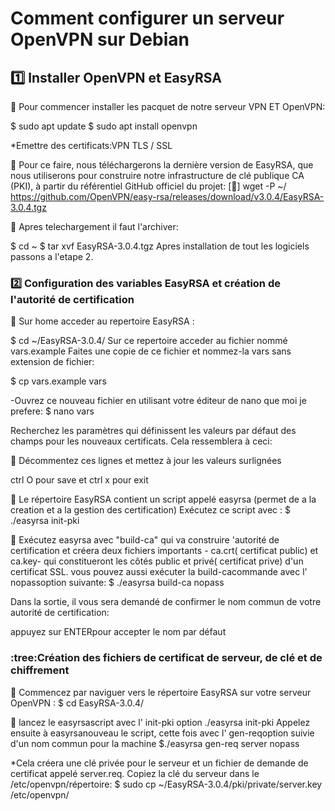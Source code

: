 
# Comment configurer un serveur OpenVPN sur Debian 




## :one:  Installer OpenVPN et EasyRSA

:pushpin: Pour commencer installer les pacquet de notre serveur VPN ET OpenVPN:

$ sudo apt update
$ sudo apt install openvpn

*Emettre des certificats:VPN TLS / SSL

:pushpin: Pour ce faire, nous téléchargerons la dernière version de EasyRSA, que nous utiliserons pour construire notre infrastructure de clé publique CA (PKI), à partir du référentiel GitHub officiel du projet:
[🎥] wget -P ~/ https://github.com/OpenVPN/easy-rsa/releases/download/v3.0.4/EasyRSA-3.0.4.tgz

:pushpin: Apres telechargement il faut l'archiver:

$ cd ~
$ tar xvf EasyRSA-3.0.4.tgz
Apres installation de tout les logiciels passons a l'etape 2.

### :two: Configuration des variables EasyRSA et création de l'autorité de certification

:pushpin: Sur home acceder au repertoire EasyRSA :

$ cd ~/EasyRSA-3.0.4/
Sur ce repertoire acceder au fichier  nommé vars.example
Faites une copie de ce fichier et nommez-la vars sans extension de fichier:

$ cp vars.example vars

-Ouvrez ce nouveau fichier en utilisant votre éditeur de nano que moi je prefere:
$ nano vars


Recherchez les paramètres qui définissent les valeurs par défaut des champs pour les nouveaux certificats. Cela ressemblera à ceci:



:pushpin: Décommentez ces lignes et mettez à jour les valeurs surlignées

ctrl O pour save et ctrl x pour exit

:pushpin: Le répertoire EasyRSA contient un script appelé easyrsa (permet de a la creation et a la gestion des certification)
Exécutez ce script avec :
$ ./easyrsa init-pki

:pushpin: Exécutez easyrsa avec "build-ca" qui va construire 'autorité de certification et créera deux fichiers importants - ca.crt( certificat public) et ca.key- qui constitueront les côtés public et privé( certificat prive) d'un certificat SSL.
vous pouvez aussi exécuter la build-cacommande avec l' nopassoption suivante:
$ ./easyrsa build-ca nopass

Dans la sortie, il vous sera demandé de confirmer le nom commun de votre autorité de certification:

appuyez sur ENTERpour accepter le nom par défaut

### :tree:Création des fichiers de certificat de serveur, de clé et de chiffrement

:pushpin: Commencez par naviguer vers le répertoire EasyRSA sur votre serveur OpenVPN :
$ cd EasyRSA-3.0.4/

:pushpin: lancez le easyrsascript avec l' init-pki option 
./easyrsa init-pki
Appelez ensuite à easyrsanouveau le script, cette fois avec l' gen-reqoption suivie d'un nom commun pour la machine
$./easyrsa gen-req server nopass

*Cela créera une clé privée pour le serveur et un fichier de demande de certificat appelé server.req. Copiez la clé du serveur dans le /etc/openvpn/répertoire:
$ sudo cp ~/EasyRSA-3.0.4/pki/private/server.key /etc/openvpn/
